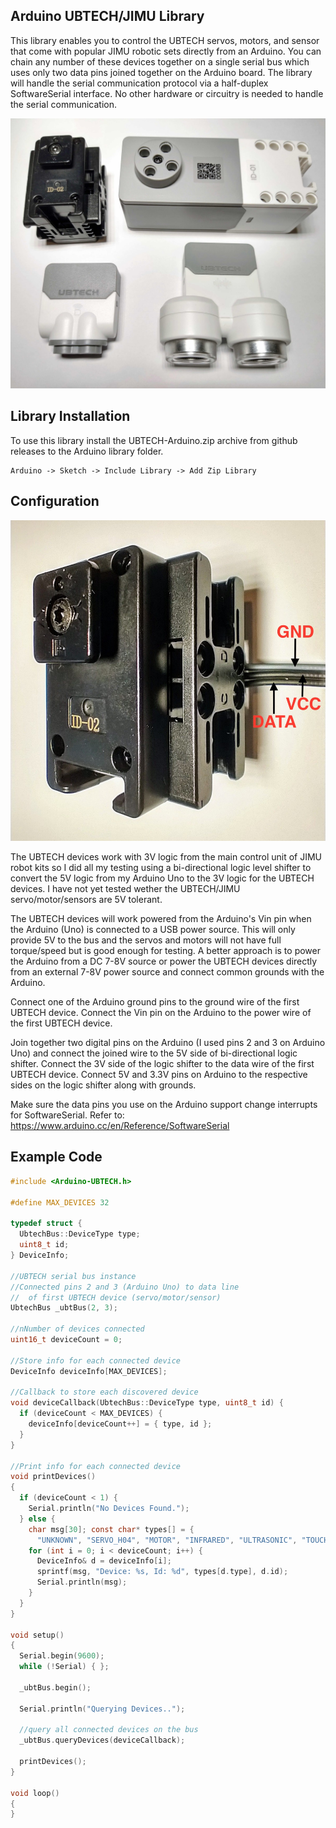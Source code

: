 ## Arduino UBTECH/JIMU Library

This library enables you to control the UBTECH servos, motors, and sensor that come
with popular JIMU robotic sets directly from an Arduino. You can chain any number of
these devices together on a single serial bus which uses only two data pins joined
together on the Arduino board. The library will handle the serial communication
protocol via a half-duplex SoftwareSerial interface. No other hardware or circuitry
is needed to handle the serial communication.

![XL-320 Servo](/images/devices.jpg)

## Library Installation
To use this library install the UBTECH-Arduino.zip archive from github releases to the 
Arduino library folder.
```
Arduino -> Sketch -> Include Library -> Add Zip Library
```

## Configuration

![XL-320 Servo](/images/servo.jpg)

The UBTECH devices work with 3V logic from the main control unit of JIMU robot kits
so I did all my testing using a bi-directional logic level shifter to convert the 
5V logic from my Arduino Uno to the 3V logic for the UBTECH devices. I have not yet
tested wether the UBTECH/JIMU servo/motor/sensors are 5V tolerant.

The UBTECH devices will work powered from the Arduino's Vin pin when the Arduino (Uno) is
connected to a USB power source. This will only provide 5V to the bus and the servos and
motors will not have full torque/speed but is good enough for testing. A better approach
is to power the Arduino from a DC 7-8V source or power the UBTECH devices directly from
an external 7-8V power source and connect common grounds with the Arduino.

Connect one of the Arduino ground pins to the ground wire of the first UBTECH device.
Connect the Vin pin on the Arduino to the power wire of the first UBTECH device.

Join together two digital pins on the Arduino (I used pins 2 and 3 on Arduino Uno)
and connect the joined wire to the 5V side of bi-directional logic shifter. Connect
the 3V side of the logic shifter to the data wire of the first UBTECH device. Connect 
5V and 3.3V pins on Arduino to the respective sides on the logic shifter along with grounds.

Make sure the data pins you use on the Arduino support change interrupts for SoftwareSerial. Refer to: https://www.arduino.cc/en/Reference/SoftwareSerial


## Example Code
```c
#include <Arduino-UBTECH.h>

#define MAX_DEVICES 32

typedef struct {
  UbtechBus::DeviceType type;
  uint8_t id;
} DeviceInfo;

//UBTECH serial bus instance
//Connected pins 2 and 3 (Arduino Uno) to data line
//  of first UBTECH device (servo/motor/sensor)
UbtechBus _ubtBus(2, 3);

//nNumber of devices connected
uint16_t deviceCount = 0;

//Store info for each connected device
DeviceInfo deviceInfo[MAX_DEVICES];

//Callback to store each discovered device
void deviceCallback(UbtechBus::DeviceType type, uint8_t id) {
  if (deviceCount < MAX_DEVICES) {
    deviceInfo[deviceCount++] = { type, id };
  }
}

//Print info for each connected device
void printDevices()
{
  if (deviceCount < 1) {
    Serial.println("No Devices Found.");
  } else {
    char msg[30]; const char* types[] = { 
      "UNKNOWN", "SERVO_H04", "MOTOR", "INFRARED", "ULTRASONIC", "TOUCH", "COLOR", "LED_EYE", "SPEAKER" };
    for (int i = 0; i < deviceCount; i++) {
      DeviceInfo& d = deviceInfo[i];
      sprintf(msg, "Device: %s, Id: %d", types[d.type], d.id);
      Serial.println(msg);
    }
  }
}

void setup()
{
  Serial.begin(9600);
  while (!Serial) { };

  _ubtBus.begin();

  Serial.println("Querying Devices..");
  
  //query all connected devices on the bus
  _ubtBus.queryDevices(deviceCallback);

  printDevices();
}

void loop()
{
}
```
